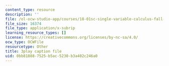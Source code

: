 ```yaml
---
content_type: resource
description: ''
file: /ol-ocw-studio-app/courses/18-01sc-single-variable-calculus-fall-2010/0bb818887525b5ac5230b3a402c246a0_BSqNgPkeWIM.srt
file_size: 16374
file_type: application/x-subrip
learning_resource_types: []
license: https://creativecommons.org/licenses/by-nc-sa/4.0/
ocw_type: OCWFile
resourcetype: Other
title: 3play caption file
uid: 0bb81888-7525-b5ac-5230-b3a402c246a0
---
```


